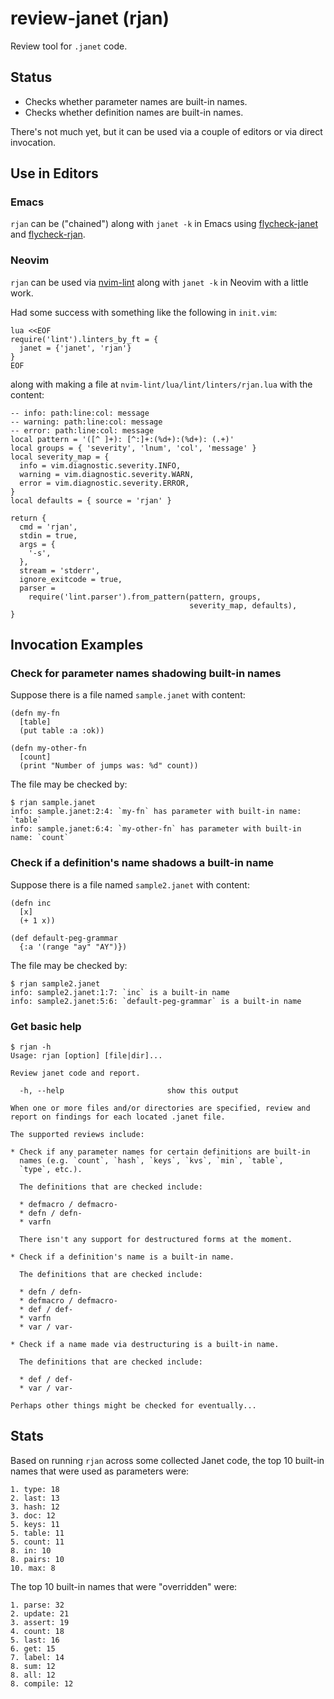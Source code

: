 # review-janet (rjan)

Review tool for `.janet` code.

## Status

* Checks whether parameter names are built-in names.
* Checks whether definition names are built-in names.

There's not much yet, but it can be used via a couple of editors or
via direct invocation.

## Use in Editors

### Emacs

`rjan` can be ("chained") along with `janet -k` in Emacs using
[flycheck-janet](https://github.com/sogaiu/flycheck-janet) and
[flycheck-rjan](https://github.com/sogaiu/flycheck-rjan).

### Neovim

`rjan` can be used via
[nvim-lint](https://github.com/mfussenegger/nvim-lint/) along with
`janet -k` in Neovim with a little work.

Had some success with something like the following in `init.vim`:


```vimscript
lua <<EOF
require('lint').linters_by_ft = {
  janet = {'janet', 'rjan'}
}
EOF
```

along with making a file at `nvim-lint/lua/lint/linters/rjan.lua` with
the content:

```
-- info: path:line:col: message
-- warning: path:line:col: message
-- error: path:line:col: message
local pattern = '([^ ]+): [^:]+:(%d+):(%d+): (.+)'
local groups = { 'severity', 'lnum', 'col', 'message' }
local severity_map = {
  info = vim.diagnostic.severity.INFO,
  warning = vim.diagnostic.severity.WARN,
  error = vim.diagnostic.severity.ERROR,
}
local defaults = { source = 'rjan' }

return {
  cmd = 'rjan',
  stdin = true,
  args = {
    '-s',
  },
  stream = 'stderr',
  ignore_exitcode = true,
  parser =
    require('lint.parser').from_pattern(pattern, groups,
                                        severity_map, defaults),
}
```

## Invocation Examples

### Check for parameter names shadowing built-in names

Suppose there is a file named `sample.janet` with content:

```janet
(defn my-fn
  [table]
  (put table :a :ok))

(defn my-other-fn
  [count]
  (print "Number of jumps was: %d" count))
```

The file may be checked by:

```
$ rjan sample.janet
info: sample.janet:2:4: `my-fn` has parameter with built-in name: `table`
info: sample.janet:6:4: `my-other-fn` has parameter with built-in name: `count`
```

### Check if a definition's name shadows a built-in name

Suppose there is a file named `sample2.janet` with content:

```janet
(defn inc
  [x]
  (+ 1 x))

(def default-peg-grammar
  {:a '(range "ay" "AY")})
```

The file may be checked by:

```
$ rjan sample2.janet
info: sample2.janet:1:7: `inc` is a built-in name
info: sample2.janet:5:6: `default-peg-grammar` is a built-in name
```

### Get basic help

```
$ rjan -h
Usage: rjan [option] [file|dir]...

Review janet code and report.

  -h, --help                       show this output

When one or more files and/or directories are specified, review and
report on findings for each located .janet file.

The supported reviews include:

* Check if any parameter names for certain definitions are built-in
  names (e.g. `count`, `hash`, `keys`, `kvs`, `min`, `table`,
  `type`, etc.).

  The definitions that are checked include:

  * defmacro / defmacro-
  * defn / defn-
  * varfn

  There isn't any support for destructured forms at the moment.

* Check if a definition's name is a built-in name.

  The definitions that are checked include:

  * defn / defn-
  * defmacro / defmacro-
  * def / def-
  * varfn
  * var / var-

* Check if a name made via destructuring is a built-in name.

  The definitions that are checked include:

  * def / def-
  * var / var-

Perhaps other things might be checked for eventually...
```

## Stats

Based on running `rjan` across some collected Janet code, the top 10
built-in names that were used as parameters were:

```
1. type: 18
2. last: 13
3. hash: 12
3. doc: 12
5. keys: 11
5. table: 11
5. count: 11
8. in: 10
8. pairs: 10
10. max: 8
```

The top 10 built-in names that were "overridden" were:

```
1. parse: 32
2. update: 21
3. assert: 19
4. count: 18
5. last: 16
6. get: 15
7. label: 14
8. sum: 12
8. all: 12
8. compile: 12
```
